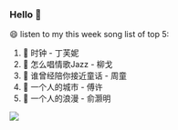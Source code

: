 

### Hello 👋

😄 listen to my this week song list of top 5:

1. 🎵 时钟 - 丁芙妮
2. 🎵 怎么唱情歌Jazz - 柳戈
3. 🎵 谁曾经陪你接近童话 - 周童
4. 🎵 一个人的城市 - 傅许
5. 🎵 一个人的浪漫 - 俞灏明

<img align="left"  src="https://github-readme-stats.vercel.app/api?username=370966584&show_icons=true&theme=radical" />